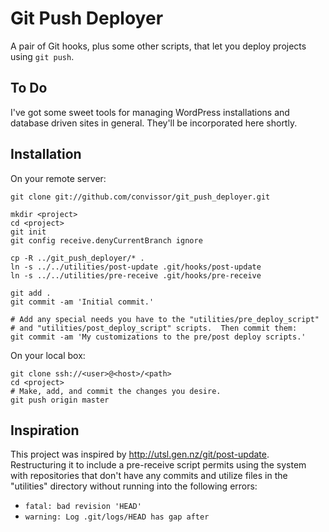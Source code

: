 Git Push Deployer
=================

A pair of Git hooks, plus some other scripts, that let you deploy
projects using `git push`.


To Do
-----
I've got some sweet tools for managing WordPress installations and database
driven sites in general.  They'll be incorporated here shortly.


Installation
------------

On your remote server:

	git clone git://github.com/convissor/git_push_deployer.git

	mkdir <project>
	cd <project>
	git init
	git config receive.denyCurrentBranch ignore

	cp -R ../git_push_deployer/* .
	ln -s ../../utilities/post-update .git/hooks/post-update
	ln -s ../../utilities/pre-receive .git/hooks/pre-receive

	git add .
	git commit -am 'Initial commit.'

	# Add any special needs you have to the "utilities/pre_deploy_script"
	# and "utilities/post_deploy_script" scripts.  Then commit them:
	git commit -am 'My customizations to the pre/post deploy scripts.'

On your local box:

	git clone ssh://<user>@<host>/<path>
	cd <project>
	# Make, add, and commit the changes you desire.
	git push origin master


Inspiration
-----------
This project was inspired by http://utsl.gen.nz/git/post-update.
Restructuring it to include a pre-receive script permits using the system
with repositories that don't have any commits and utilize files in the
"utilities" directory without running into the following errors:
* `fatal: bad revision 'HEAD'`
* `warning: Log .git/logs/HEAD has gap after`
